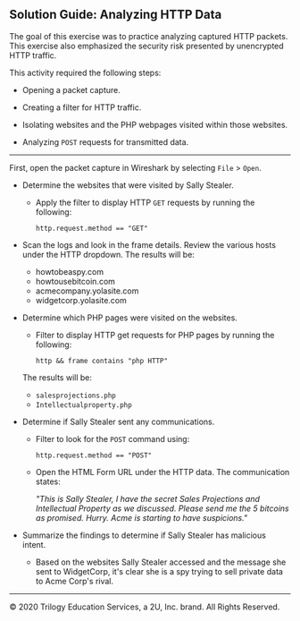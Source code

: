 ## Solution Guide: Analyzing HTTP Data

The goal of this exercise was to practice analyzing captured HTTP packets. This exercise also emphasized the security risk presented by unencrypted HTTP traffic.

This activity required the following steps:

   - Opening a packet capture.
   
   - Creating a filter for HTTP traffic.
   
   - Isolating websites and the PHP webpages visited within those websites.
   
   - Analyzing `POST` requests for transmitted data.

---

First, open the packet capture in Wireshark by selecting `File` > `Open`.

- Determine the websites that were visited by Sally Stealer.  

  - Apply the filter to display HTTP `GET` requests by running the following:

     `http.request.method == "GET"`

- Scan the logs and look in the frame details. Review the various hosts under the HTTP dropdown. The results will be:

    - howtobeaspy.com
    - howtousebitcoin.com
    - acmecompany.yolasite.com
    - widgetcorp.yolasite.com

- Determine which PHP pages were visited on the websites.

  - Filter to display HTTP get requests for PHP pages by running the following:

     `http && frame contains "php HTTP"`

  The results will be:

  - `salesprojections.php`
  - `Intellectualproperty.php`

- Determine if Sally Stealer sent any communications. 

  - Filter to look for the `POST` command using:

     `http.request.method == "POST"`

  - Open the HTML Form URL under the HTTP data. The communication states:      

    _"This is Sally Stealer, I have the secret Sales Projections and Intellectual Property as we discussed. Please send me the 5 bitcoins as promised.  Hurry. Acme is starting to have suspicions."_

- Summarize the findings to determine if Sally Stealer has malicious intent.

    - Based on the websites Sally Stealer accessed and the message she sent to WidgetCorp, it's clear she is a spy trying to sell private data to Acme Corp's rival.
---
 © 2020 Trilogy Education Services, a 2U, Inc. brand. All Rights Reserved.
